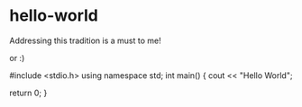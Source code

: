 # hello-world
Addressing this tradition is a must to me!

<?php
echo "Hello World!";
?>

or :)

#include <stdio.h>
using namespace std;
int main() {
cout << "Hello World";

return 0;
}
